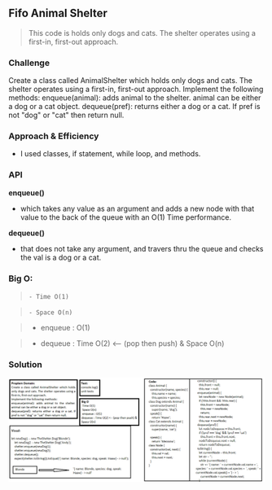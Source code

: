 ## Fifo Animal Shelter
> This code is holds only dogs and cats. The shelter operates using a first-in, first-out approach.

### Challenge
Create a class called AnimalShelter which holds only dogs and cats. The shelter operates using a first-in, first-out approach.
Implement the following methods:
enqueue(animal): adds animal to the shelter. animal can be either a dog or a cat object.
dequeue(pref): returns either a dog or a cat. If pref is not "dog" or "cat" then return null.

### Approach & Efficiency
- I used classes, if statement, while loop, and methods.

### API  
**enqueue()**
- which takes any value as an argument and adds a new node with that value to the back of the queue with an O(1) Time performance.

**dequeue()**
- that does not take any argument, and travers thru the queue and checks the val is a dog or a cat.

### Big O:

> `- Time O(1)`

> `- Space O(n)`

> - enqueue : O(1)

> - dequeue : Time O(2) <-- (pop then push) & Space O(n)

### Solution
![Fifo Animal Shelter](../../assets/challenge13.png)
